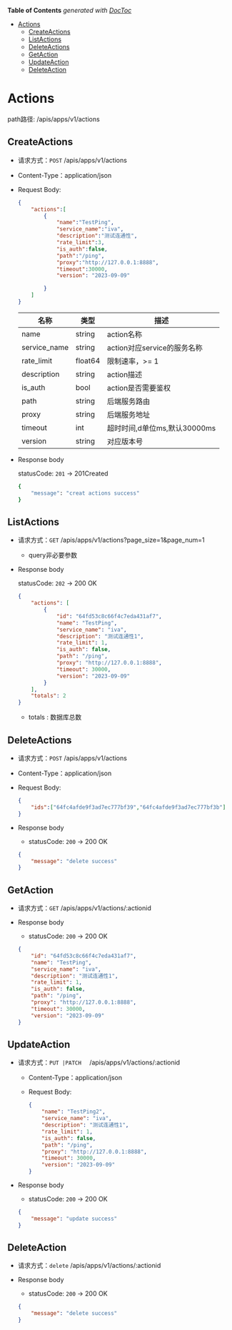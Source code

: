 <!-- START doctoc generated TOC please keep comment here to allow auto update -->
<!-- DON'T EDIT THIS SECTION, INSTEAD RE-RUN doctoc TO UPDATE -->
**Table of Contents**  *generated with [DocToc](https://github.com/thlorenz/doctoc)*

- [Actions](#actions)
  - [CreateActions](#createactions)
  - [ListActions](#listactions)
  - [DeleteActions](#deleteactions)
  - [GetAction](#getaction)
  - [UpdateAction](#updateaction)
  - [DeleteAction](#deleteaction)

<!-- END doctoc generated TOC please keep comment here to allow auto update -->

# Actions

path路径: /apis/apps/v1/actions


## CreateActions

- 请求方式：`POST`  /apis/apps/v1/actions 

- Content-Type：application/json

- Request Body:

  ```json
  {
      "actions":[
          {
              "name":"TestPing",
              "service_name":"iva",
              "description":"测试连通性",
              "rate_limit":3,
              "is_auth":false,
              "path":"/ping",
              "proxy":"http://127.0.0.1:8888",
              "timeout":30000,
              "version": "2023-09-09"
  
          }
      ]
  }
  ```

  | 名称         | 类型    | 描述                         |
  | ------------ | ------- | ---------------------------- |
  | name         | string  | action名称                   |
  | service_name | string  | action对应service的服务名称  |
  | rate_limit   | float64 | 限制速率，>= 1               |
  | description  | string  | action描述                   |
  | is_auth      | bool    | action是否需要鉴权           |
  | path         | string  | 后端服务路由                 |
  | proxy        | string  | 后端服务地址                 |
  | timeout      | int     | 超时时间,d单位ms,默认30000ms |
  | version      | string  | 对应版本号                   |

- Response body

  statusCode: `201`  -> 201Created

  ```bash
  {
      "message": "creat actions success"
  }
  ```

## ListActions

- 请求方式：`GET`  /apis/apps/v1/actions?page_size=1&page_num=1

  - query非必要参数

- Response body

  statusCode: `202`  -> 200 OK

  ```json
  {
      "actions": [
          {
              "id": "64fd53c8c66f4c7eda431af7",
              "name": "TestPing",
              "service_name": "iva",
              "description": "测试连通性1",
              "rate_limit": 1,
              "is_auth": false,
              "path": "/ping",
              "proxy": "http://127.0.0.1:8888",
              "timeout": 30000,
              "version": "2023-09-09"
          }
      ],
      "totals": 2
  }
  ```

  - totals : 数据库总数

##  DeleteActions

  - 请求方式：`POST`  /apis/apps/v1/actions 
  
  - Content-Type：application/json
  
  - Request Body:
  
    ```json
    {
        "ids":["64fc4afde9f3ad7ec777bf39","64fc4afde9f3ad7ec777bf3b"]
    }
    ```
  
   - Response body
  
     - statusCode: `200`  -> 200 OK
  
     ```json
     {
         "message": "delete success"
     }
     ```
     

## GetAction

- 请求方式：`GET`  /apis/apps/v1/actions/:actionid

- Response body

  - statusCode: `200`  -> 200 OK

  ```json
  {
      "id": "64fd53c8c66f4c7eda431af7",
      "name": "TestPing",
      "service_name": "iva",
      "description": "测试连通性1",
      "rate_limit": 1,
      "is_auth": false,
      "path": "/ping",
      "proxy": "http://127.0.0.1:8888",
      "timeout": 30000,
      "version": "2023-09-09"
  }
  ```

## UpdateAction

- 请求方式：`PUT |PATCH  `  /apis/apps/v1/actions/:actionid

  - Content-Type：application/json

  - Request Body:

    ```json
    {
        "name": "TestPing2",
        "service_name": "iva",
        "description": "测试连通性1",
        "rate_limit": 1,
        "is_auth": false,
        "path": "/ping",
        "proxy": "http://127.0.0.1:8888",
        "timeout": 30000,
        "version": "2023-09-09"
    }
    ```

- Response body

  - statusCode: `200`  -> 200 OK

  ```json
  {
      "message": "update success"
  }
  ```

## DeleteAction

- 请求方式：`delete` /apis/apps/v1/actions/:actionid

- Response body

  - statusCode: `200`  -> 200 OK

  ```json
  {
      "message": "delete success"
  }
  ```

  
